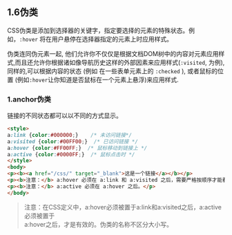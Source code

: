 ## 1.6伪类

CSS伪类是添加到选择器的关键字，指定要选择的元素的特殊状态。例如，`:hover` 将在用户悬停在选择器指定的元素上时应用样式。

伪类连同伪元素一起, 他们允许你不仅仅是根据文档DOM树中的内容对元素应用样式,而且还允许你根据诸如像导航历史这样的外部因素来应用样式\(`:visited`, 为例\), 同样的,可以根据内容的状态 \(例如 在一些表单元素上的 `:checked` \), 或者鼠标的位置 \(例如`:hover`让你知道是否鼠标在一个元素上悬浮\)来应用样式.

### 1.anchor伪类

链接的不同状态都可以以不同的方式显示。

```html
<style>
a:link {color:#000000;}    /* 未访问链接*/
a:visited {color:#00FF00;}  /* 已访问链接 */
a:hover {color:#FF00FF;}  /* 鼠标移动到链接上 */
a:active {color:#0000FF;}  /* 鼠标点击时 */
</style>
<body>
<p><b><a href="/css/" target="_blank">这是一个链接</a></b></p>
<p><b>注意：</b> a:hover 必须在 a:link 和 a:visited 之后，需要严格按顺序才能看到效果。</p>
<p><b>注意：</b> a:active 必须在 a:hover 之后。</p>
</body>
```

> 注意：在CSS定义中，a:hover必须被置于a:link和a:visited之后，a:active必须被置于   
> a:hover之后，才是有效的。伪类的名称不区分大小写。



